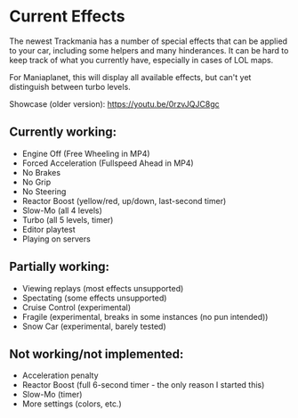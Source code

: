 # Current Effects
The newest Trackmania has a number of special effects that can be applied to your car, including some helpers and many hinderances. It can be hard to keep track of what you currently have, especially in cases of LOL maps.

For Maniaplanet, this will display all available effects, but can't yet distinguish between turbo levels.

Showcase (older version): https://youtu.be/0rzvJQJC8gc

## Currently working:
- Engine Off (Free Wheeling in MP4)
- Forced Acceleration (Fullspeed Ahead in MP4)
- No Brakes
- No Grip
- No Steering
- Reactor Boost (yellow/red, up/down, last-second timer)
- Slow-Mo (all 4 levels)
- Turbo (all 5 levels, timer)
- Editor playtest
- Playing on servers

## Partially working:
- Viewing replays (most effects unsupported)
- Spectating (some effects unsupported)
- Cruise Control (experimental)
- Fragile (experimental, breaks in some instances (no pun intended))
- Snow Car (experimental, barely tested)

## Not working/not implemented:
- Acceleration penalty
- Reactor Boost (full 6-second timer - the only reason I started this)
- Slow-Mo (timer)
- More settings (colors, etc.)